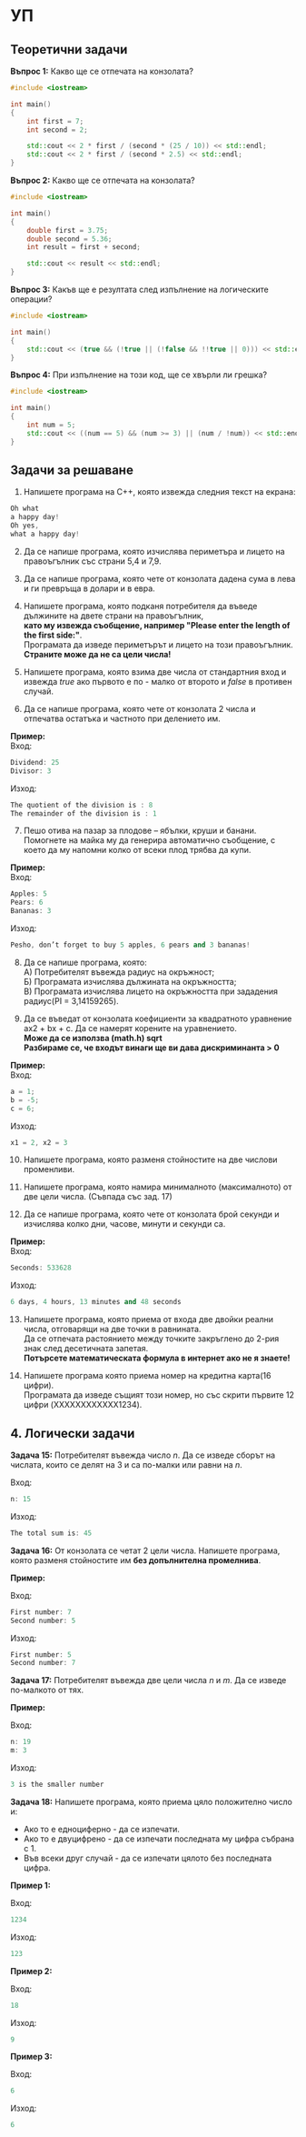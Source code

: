 # УП

## Теоретични задачи

**Въпрос 1:** Какво ще се отпечата на конзолата?
```c++
#include <iostream>

int main()
{
    int first = 7;
    int second = 2;

    std::cout << 2 * first / (second * (25 / 10)) << std::endl;
    std::cout << 2 * first / (second * 2.5) << std::endl;
}
```

**Въпрос 2:** Какво ще се отпечата на конзолата?
```c++
#include <iostream>

int main()
{
    double first = 3.75;
    double second = 5.36;
    int result = first + second;

    std::cout << result << std::endl;
}
```

**Въпрос 3:** Какъв ще е резултата след изпълнение на логическите операции?
```c++
#include <iostream>

int main()
{
    std::cout << (true && (!true || (!false && !!true || 0))) << std::endl;
}
```

**Въпрос 4:** При изпълнение на този код, ще се хвърли ли грешка?
```c++
#include <iostream>

int main()
{
    int num = 5;
    std::cout << ((num == 5) && (num >= 3) || (num / !num)) << std::endl;
}
```

## Задачи за решаване

1. Напишете програма на C++, която извежда следния текст на екрана:   
    
```c++
Oh what
a happy day!
Oh yes,
what a happy day!
```

2. Да се напише програма, която изчислява периметъра и лицето на правоъгълник със страни 5,4 и 7,9.

3. Да се напише програма, която чете от конзолата дадена сума в лева и ги превръща в долари и в евра.

4. Напишете програма, която подканя потребителя да въведе дължините на двете страни на правоъгълник, <br />
   **като му извежда съобщение, например "Please enter the length of the first side:"**. <br />
   Програмата да изведе периметърът и лицето на този правоъгълник. <br />
   **Страните може да не са цели числа!** <br />

5. Напишете програма, която взима две числа от стандартния вход и извежда *true* ако първото е по - малко от второто и *false* в противен случай.

6. Да се напише програма, която чете от конзолата 2 числа и отпечатва остатъка и частното при делението им.<br />

**Пример:** <br />
Вход:
```c++
Dividend: 25
Divisor: 3
```
Изход:
```c++
The quotient of the division is : 8
The remainder of the division is : 1
```

7. Пешо отива на пазар за плодове – ябълки, круши и банани. Помогнете на майка му да генерира автоматично съобщение, с което да му напомни колко от всеки плод трябва да купи.<br />

**Пример:**<br />
Вход:
```c++
Apples: 5
Pears: 6
Bananas: 3
```
Изход: 
```c++
Pesho, don’t forget to buy 5 apples, 6 pears and 3 bananas!
```
            
8. Да се напише програма, която:                    
   А) Потребителят въвежда радиус на окръжност;           
   Б) Програмата изчислява дължината на окръжността;                     
   В) Програмата изчислява лицето на окръжността при зададения радиус(PI = 3,14159265). <br />      
       
9. Да се въведат от конзолата коефициенти за квадратното уравнение ax2 + bx + c. Да се намерят корените на уравнението.<br />
**Mоже да се използва <cmath> (math.h) sqrt** <br />
   **Разбираме се, че входът винаги ще ви дава дискриминанта > 0** <br />
             
**Пример:**<br />
Вход:
```c++
a = 1;
b = -5;
c = 6;
```
Изход: 
```c++
x1 = 2, x2 = 3
```

10. Напишете програма, която разменя стойностите на две числови променливи.                     

11. Напишете програма, която намира минималното (максималното) от две цели числа. (Съвпада със зад. 17)

12. Да се напише програма, която чете от конзолата брой секунди и изчислява колко дни, часове, минути и секунди са.<br />

**Пример:**<br />
Вход:
```c++
Seconds: 533628
```
Изход:
```c++
6 days, 4 hours, 13 minutes and 48 seconds
```
                
13. Напишете програма, която приема от входа две двойки реални числа, отговарящи на две точки в равнината.                     
    Да се отпечата растоянието между точките закръглено до 2-рия знак след десетичната запетая.                      
    **Потърсете математическата формула в интернет ако не я знаете!**                    
                               
14. Напишете програма която приема номер на кредитна карта(16 цифри). <br />
    Програмата да изведе същият този номер, но със скрити първите 12 цифри (XXXXXXXXXXXX1234).

## 4. Логически задачи

**Задача 15:** Потребителят въвежда число *n*. Да се изведе сборът на числата, които се делят на 3 и са по-малки или равни на *n*.

Вход:
```c++
n: 15
```

Изход:
```c++
The total sum is: 45
```

**Задача 16:** Oт конзолата се четат 2 цели числа. Напишете програма, която разменя стойностите им **без допълнителна промелнива**. 

**Пример:**

Вход:
```c++
First number: 7
Second number: 5
```

Изход:
```c++
First number: 5
Second number: 7
```

**Задача 17:** Потребителят въвежда две цели числа *n* и *m*. Да се изведе по-малкото от тях. 

**Пример:**

Вход:
```c++
n: 19
m: 3
```

Изход:
```c++
3 is the smaller number
```

**Задача 18:** Напишете програма, която приема цяло положително число и:

* Ако то е едноциферно - да се изпечати.
* Ако то е двуцифрено - да се изпечати последната му цифра събрана с 1.
* Във всеки друг случай - да се изпечати цялото без последната цифра.

**Пример 1:**

Вход:
```c++
1234
```

Изход:
```c++
123
```

**Пример 2:**

Вход:
```c++
18
```

Изход:
```c++
9
```

**Пример 3:**

Вход:
```c++
6
```

Изход:
```c++
6
```
